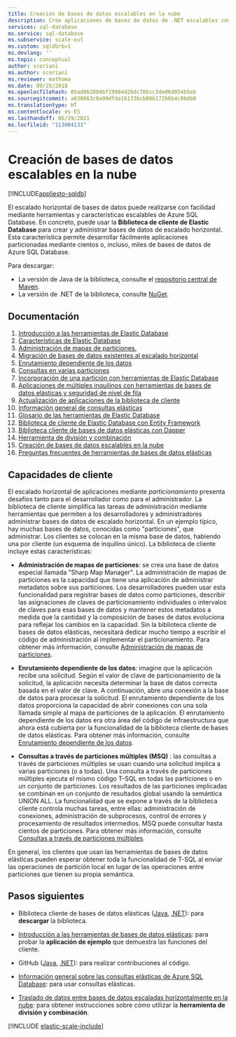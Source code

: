 ```yaml
---
title: Creación de bases de datos escalables en la nube
description: Cree aplicaciones de bases de datos de .NET escalables con la biblioteca cliente de bases de datos elásticas.
services: sql-database
ms.service: sql-database
ms.subservice: scale-out
ms.custom: sqldbrb=1
ms.devlang: ''
ms.topic: conceptual
author: scoriani
ms.author: scoriani
ms.reviewer: mathoma
ms.date: 09/25/2018
ms.openlocfilehash: 05ad9620046f19984d26dc78bcc3de06d054b5eb
ms.sourcegitcommit: a038863c0a99dfda16133bcb08b172b6b4c86db8
ms.translationtype: HT
ms.contentlocale: es-ES
ms.lasthandoff: 06/29/2021
ms.locfileid: "113004131"
---
```

# <a name="building-scalable-cloud-databases"></a>Creación de bases de datos escalables en la nube
[!INCLUDE[appliesto-sqldb](../includes/appliesto-sqldb.md)]

El escalado horizontal de bases de datos puede realizarse con facilidad mediante herramientas y características escalables de Azure SQL Database. En concreto, puede usar la **Biblioteca de cliente de Elastic Database** para crear y administrar bases de datos de escalado horizontal. Esta característica permite desarrollar fácilmente aplicaciones particionadas mediante cientos o, incluso, miles de bases de datos de Azure SQL Database.

Para descargar:

* La versión de Java de la biblioteca, consulte el [repositorio central de Maven](https://search.maven.org/#search%7Cga%7C1%7Celastic-db-tools).
* La versión de .NET de la biblioteca, consulte [NuGet](https://www.nuget.org/packages/Microsoft.Azure.SqlDatabase.ElasticScale.Client/).

## <a name="documentation"></a>Documentación

1. [Introducción a las herramientas de Elastic Database](elastic-scale-get-started.md)
2. [Características de Elastic Database](elastic-scale-introduction.md)
3. [Administración de mapas de particiones.](elastic-scale-shard-map-management.md)
4. [Migración de bases de datos existentes al escalado horizontal](elastic-convert-to-use-elastic-tools.md)
5. [Enrutamiento dependiente de los datos](elastic-scale-data-dependent-routing.md)
6. [Consultas en varias particiones](elastic-scale-multishard-querying.md)
7. [Incorporación de una partición con herramientas de Elastic Database](elastic-scale-add-a-shard.md)
8. [Aplicaciones de múltiples inquilinos con herramientas de bases de datos elásticas y seguridad de nivel de fila](saas-tenancy-elastic-tools-multi-tenant-row-level-security.md)
9. [Actualización de aplicaciones de la biblioteca de cliente](elastic-scale-upgrade-client-library.md) 
10. [Información general de consultas elásticas](elastic-query-overview.md)
11. [Glosario de las herramientas de Elastic Database](elastic-scale-glossary.md)
12. [Biblioteca de cliente de Elastic Database con Entity Framework](elastic-scale-use-entity-framework-applications-visual-studio.md)
13. [Biblioteca cliente de bases de datos elásticas con Dapper](elastic-scale-working-with-dapper.md)
14. [Herramienta de división y combinación](elastic-scale-overview-split-and-merge.md)
15. [Creación de bases de datos escalables en la nube](elastic-database-client-library.md) 
16. [Preguntas frecuentes de herramientas de bases de datos elásticas](elastic-scale-faq.yml)

## <a name="client-capabilities"></a>Capacidades de cliente

El escalado horizontal de aplicaciones mediante *particionamiento* presenta desafíos tanto para el desarrollador como para el administrador. La biblioteca de cliente simplifica las tareas de administración mediante herramientas que permiten a los desarrolladores y administradores administrar bases de datos de escalado horizontal. En un ejemplo típico, hay muchas bases de datos, conocidas como "particiones", que administrar. Los clientes se colocan en la misma base de datos, habiendo una por cliente (un esquema de inquilino único). La biblioteca de cliente incluye estas características:

- **Administración de mapas de particiones**: se crea una base de datos especial llamada "Sharp Map Manager". La administración de mapas de particiones es la capacidad que tiene una aplicación de administrar metadatos sobre sus particiones. Los desarrolladores pueden usar esta funcionalidad para registrar bases de datos como particiones, describir las asignaciones de claves de particionamiento individuales o intervalos de claves para esas bases de datos y mantener estos metadatos a medida que la cantidad y la composición de bases de datos evoluciona para reflejar los cambios en la capacidad. Sin la biblioteca cliente de bases de datos elásticas, necesitará dedicar mucho tiempo a escribir el código de administración al implementar el particionamiento. Para obtener más información, consulte [Administración de mapas de particiones](elastic-scale-shard-map-management.md).

- **Enrutamiento dependiente de los datos**: imagine que la aplicación recibe una solicitud. Según el valor de clave de particionamiento de la solicitud, la aplicación necesita determinar la base de datos correcta basada en el valor de clave. A continuación, abre una conexión a la base de datos para procesar la solicitud. El enrutamiento dependiente de los datos proporciona la capacidad de abrir conexiones con una sola llamada simple al mapa de particiones de la aplicación. El enrutamiento dependiente de los datos era otra área del código de infraestructura que ahora está cubierta por la funcionalidad de la biblioteca cliente de bases de datos elásticas. Para obtener más información, consulte [Enrutamiento dependiente de los datos](elastic-scale-data-dependent-routing.md).
- **Consultas a través de particiones múltiples (MSQ)** : las consultas a través de particiones múltiples se usan cuando una solicitud implica a varias particiones (o a todas). Una consulta a través de particiones múltiples ejecuta el mismo código T-SQL en todas las particiones o en un conjunto de particiones. Los resultados de las particiones implicadas se combinan en un conjunto de resultados global usando la semántica UNION ALL. La funcionalidad que se expone a través de la biblioteca cliente controla muchas tareas, entre ellas: administración de conexiones, administración de subprocesos, control de errores y procesamiento de resultados intermedios. MSQ puede consultar hasta cientos de particiones. Para obtener más información, consulte [Consultas a través de particiones múltiples](elastic-scale-multishard-querying.md).

En general, los clientes que usan las herramientas de bases de datos elásticas pueden esperar obtener toda la funcionalidad de T-SQL al enviar las operaciones de partición local en lugar de las operaciones entre particiones que tienen su propia semántica.



## <a name="next-steps"></a>Pasos siguientes

- Biblioteca cliente de bases de datos elásticas ([Java](https://search.maven.org/#search%7Cga%7C1%7Ca%3A%22azure-elasticdb-tools%22), [.NET](https://www.nuget.org/packages/Microsoft.Azure.SqlDatabase.ElasticScale.Client/)): para **descargar** la biblioteca.

- [Introducción a las herramientas de bases de datos elásticas](elastic-scale-get-started.md): para probar la **aplicación de ejemplo** que demuestra las funciones del cliente.

- GitHub ([Java](https://github.com/Microsoft/elastic-db-tools-for-java/blob/master/README.md), [.NET](https://github.com/Azure/elastic-db-tools)): para realizar contribuciones al código.
- [Información general sobre las consultas elásticas de Azure SQL Database](elastic-query-overview.md): para usar consultas elásticas.

- [Traslado de datos entre bases de datos escaladas horizontalmente en la nube](elastic-scale-overview-split-and-merge.md): para obtener instrucciones sobre cómo utilizar la **herramienta de división y combinación**.



<!-- Additional resources H2 -->

[!INCLUDE [elastic-scale-include](../../../includes/elastic-scale-include.md)]


<!--Anchors-->
<!--Image references-->

[1]: ./media/sql-database-elastic-database-client-library/glossary.png

